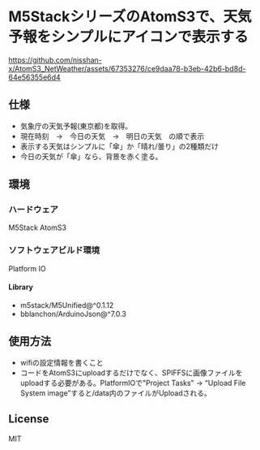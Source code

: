 # M5StackシリーズのAtomS3で、天気予報をシンプルにアイコンで表示する

https://github.com/nisshan-x/AtomS3_NetWeather/assets/67353276/ce9daa78-b3eb-42b6-bd8d-64e56355e6d4

## 仕様

- 気象庁の天気予報(東京都)を取得。
- 現在時刻　→　今日の天気　→　明日の天気　の順で表示
- 表示する天気はシンプルに「傘」か「晴れ/曇り」の2種類だけ
- 今日の天気が「傘」なら、背景を赤く塗る。

## 環境

### ハードウェア

M5Stack AtomS3

### ソフトウェアビルド環境

Platform IO

#### Library

- m5stack/M5Unified@^0.1.12
- bblanchon/ArduinoJson@^7.0.3

## 使用方法

- wifiの設定情報を書くこと
- コードをAtomS3にuploadするだけでなく、SPIFFSに画像ファイルをuploadする必要がある。PlatformIOで"Project Tasks" -> “Upload File System image”すると/data内のファイルがUploadされる。

## License

MIT